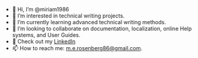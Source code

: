 - 👋 Hi, I’m @miriam1986
- 👀 I’m interested in technical writing projects.
- 🌱 I’m currently learning advanced technical writing methods.
- 💞️ I’m looking to collaborate on documentation, localization, online Help systems, and User Guides.
- :mag_right: Check out my [LinkedIn]([https://www.linkedin.com/in/miriam-rosenberg-tech-communicator/](https://www.linkedin.com/in/miriam-rosenberg-tc/))
- 📫 How to reach me: m.e.rosenberg86@gmail.com.

<!---
miriam1986/miriam1986 is a ✨ special ✨ repository because its `README.md` (this file) appears on your GitHub profile.
You can click the Preview link to take a look at your changes.
--->
